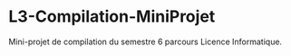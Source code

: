 # L3-Compilation-MiniProjet
Mini-projet de compilation du semestre 6 parcours Licence Informatique.
